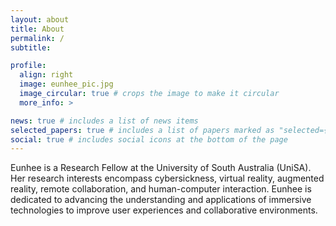 ```yaml
---
layout: about
title: About
permalink: /
subtitle: 

profile:
  align: right
  image: eunhee_pic.jpg
  image_circular: true # crops the image to make it circular
  more_info: >

news: true # includes a list of news items
selected_papers: true # includes a list of papers marked as "selected={true}"
social: true # includes social icons at the bottom of the page
---
```


Eunhee is a Research Fellow at the University of South Australia (UniSA). Her research interests encompass cybersickness, virtual reality, augmented reality, remote collaboration, and human-computer interaction. Eunhee is dedicated to advancing the understanding and applications of immersive technologies to improve user experiences and collaborative environments.
